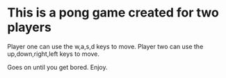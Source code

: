 # This is a pong game created for two players

Player one can use the w,a,s,d keys to move. 
Player two can use the up,down,right,left keys to move.

Goes on until you get bored. Enjoy.